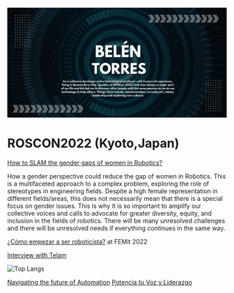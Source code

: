 ![avatar](https://github.com/kurepa82/kurepa82/blob/main/me.jpg)


# ROSCON2022 (Kyoto,Japan)

[How to SLAM the gender gaps of women in Robotics?](https://vimeo.com/showcase/9954564/video/767164735)

How a gender perspective could reduce the gap of women in Robotics. This is a multifaceted approach to a complex problem, exploring the role of stereotypes in engineering fields. Despite a high female representation in different fields/areas, this does not necessarily mean that there is a special focus on gender issues. This is why it is so important to amplify our collective voices and calls to advocate for greater diversity, equity, and inclusion in the fields of robotics. There will be many unresolved challenges and there will be unresolved needs if everything continues in the same way.

[¿Cómo empezar a ser roboticista?](https://vimeo.com/showcase/9954564/video/767164735) at FEMit 2022

[Interview with Telam](https://www.telam.com.ar/notas/202301/615575-robotica-robots-programacion-conferencia-japon.html)

![Top Langs](https://github-readme-stats.vercel.app/api/top-langs/?username=kurepa82&theme=tokyonight)

[Navigating the future of Automation](https://lnkd.in/d3cJXWEe) 
[Potencia tu Voz y Liderazgo](https://youtu.be/VATnhDAnFjA) 

